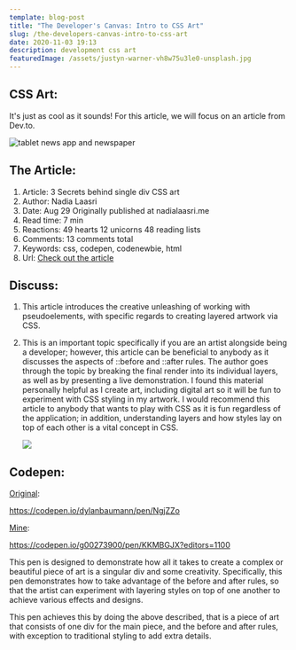 ```yaml
---
template: blog-post
title: "The Developer's Canvas: Intro to CSS Art"
slug: /the-developers-canvas-intro-to-css-art
date: 2020-11-03 19:13
description: development css art
featuredImage: /assets/justyn-warner-vh8w75u3le0-unsplash.jpg
---
```

## CSS Art:

It's just as cool as it sounds! For this article, we will focus on an article from Dev.to.

![tablet news app and newspaper](/assets/matthew-guay-q7wddmgcbfg-unsplash.jpg)

## The Article:

1. Article: 3 Secrets behind single div CSS art
2. Author: Nadia Laasri
3. Date: Aug 29 Originally published at nadialaasri.me
4. Read time: 7 min
5. Reactions: 49 hearts 12 unicorns 48 reading lists
6. Comments: 13 comments total
7. Keywords: css, codepen, codenewbie, html
8. Url: [Check out the article](https://dev.to/laasrinadiaa/3-secrets-behind-single-div-css-art-1m64) 

## Discuss:

1. This article introduces the creative unleashing of working with pseudoelements, with specific regards to creating layered artwork via CSS. 
2. This is an important topic specifically if you are an artist alongside being a developer; however, this article can be beneficial to anybody as it discusses the aspects of ::before and ::after rules. The author goes through the topic by breaking the final render into its individual layers, as well as by presenting a live demonstration. I found this material personally helpful as I create art, including digital art so it will be fun to experiment with CSS styling in my artwork. I would recommend this article to anybody that wants to play with CSS as it is fun regardless of the application; in addition, understanding layers and how styles lay on top of each other is a vital concept in CSS.

   ![](/assets/markus-spiske-qjnanf0jigk-unsplash.jpg)

## Codepen:

[Original](https://codepen.io/dylanbaumann/pen/NgjZZo):

https://codepen.io/dylanbaumann/pen/NgjZZo

[Mine](https://codepen.io/g00273900/pen/KKMBGJX?editors=1100):

https://codepen.io/g00273900/pen/KKMBGJX?editors=1100

This pen is designed to demonstrate how all it takes to create a complex or beautiful piece of art is a singular div and some creativity. Specifically, this pen demonstrates how to take advantage of the before and after rules, so that the artist can experiment with layering styles on top of one another to achieve various effects and designs.

This pen achieves this by doing the above described, that is a piece of art that consists of one div for the main piece, and the before and after rules, with exception to traditional styling to add extra details.